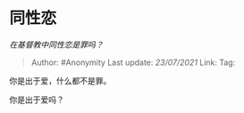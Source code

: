 # 同性恋
*在基督教中同性恋是罪吗？*

> Author: #Anonymity
> Last update: *23/07/2021* 
> Link:
> Tag:  



你是出于爱，什么都不是罪。

你是出于爱吗？



